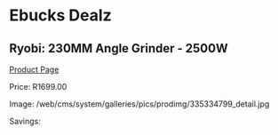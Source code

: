 
# Ebucks Dealz
## Ryobi: 230MM Angle Grinder - 2500W
[Product Page](https://www.ebucks.com/web/shop/productSelected.do?prodId=335334799&catId=336131693)

Price: R1699.00

Image: /web/cms/system/galleries/pics/prodimg/335334799_detail.jpg

Savings: 


	